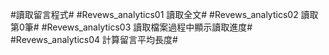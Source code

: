 #讀取留言程式#
#Revews_analytics01 讀取全文#
#Revews_analytics02 讀取第0筆#
#Revews_analytics03 讀取檔案過程中顯示讀取進度#
#Revews_analytics04 計算留言平均長度#